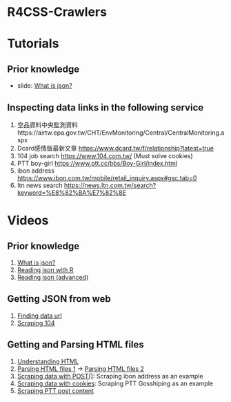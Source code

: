# R4CSS-Crawlers
 
# Tutorials

## Prior knowledge

* slide: [What is json?](https://drive.google.com/open?id=15k3cEw3ogBP5Cg5k5RZb0s4kVqoTDKuYJ67OUO043P4)


## Inspecting data links in the following service

1. 空品資料中央監測資料https://airtw.epa.gov.tw/CHT/EnvMonitoring/Central/CentralMonitoring.aspx
2. Dcard感情版最新文章 https://www.dcard.tw/f/relationship?latest=true
3. 104 job search https://www.104.com.tw/ (Must solve cookies)
4. PTT boy-girl https://www.ptt.cc/bbs/Boy-Girl/index.html
5. ibon address https://www.ibon.com.tw/mobile/retail_inquiry.aspx#gsc.tab=0
6. ltn news search https://news.ltn.com.tw/search?keyword=%E8%82%BA%E7%82%8E
 
# Videos
## Prior knowledge

1. [What is json?](https://youtu.be/NAwOobTPh8M)
2. [Reading json with R](https://youtu.be/0RVvkveI_a8)
3. [Reading json (advanced)](https://youtu.be/rS-GlEYuFE0)

## Getting JSON from web
1. [Finding data url](https://youtu.be/P7DCgX0YAvM)
2. [Scraping 104](https://youtu.be/Tu63pSFrmM4)

## Getting and Parsing HTML files
1. [Understanding HTML](https://youtu.be/x9QhP8v0G6U)
2. [Parsing HTML files 1](https://youtu.be/nev71vayfN8) -> [Parsing HTML files 2](https://youtu.be/l2Hx4tuZULg)
3. [Scraping data with POST()](https://youtu.be/UY_mT0LJW3w): Scraping ibon address as an example
4. [Scraping data with cookies](https://youtu.be/BdYE0lTSQQo): Scraping PTT Gosshiping as an example
5. [Scraping PTT post content](https://youtu.be/ncH9dhJi_-c)
